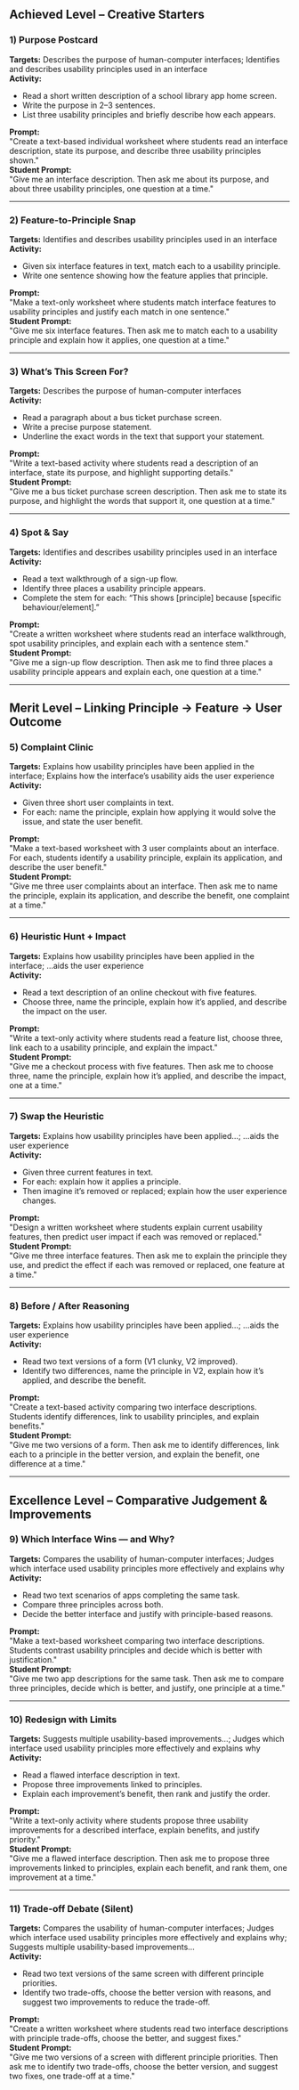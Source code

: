 ## Achieved Level – Creative Starters

### 1) Purpose Postcard
**Targets:** Describes the purpose of human-computer interfaces; Identifies and describes usability principles used in an interface  
**Activity:**
- Read a short written description of a school library app home screen.  
- Write the purpose in 2–3 sentences.  
- List three usability principles and briefly describe how each appears.  

**Prompt:**  
"Create a text-based individual worksheet where students read an interface description, state its purpose, and describe three usability principles shown."  
**Student Prompt:**  
"Give me an interface description. Then ask me about its purpose, and about three usability principles, one question at a time."

---

### 2) Feature-to-Principle Snap
**Targets:** Identifies and describes usability principles used in an interface  
**Activity:**
- Given six interface features in text, match each to a usability principle.  
- Write one sentence showing how the feature applies that principle.  

**Prompt:**  
"Make a text-only worksheet where students match interface features to usability principles and justify each match in one sentence."  
**Student Prompt:**  
"Give me six interface features. Then ask me to match each to a usability principle and explain how it applies, one question at a time."

---

### 3) What’s This Screen For?
**Targets:** Describes the purpose of human-computer interfaces  
**Activity:**
- Read a paragraph about a bus ticket purchase screen.  
- Write a precise purpose statement.  
- Underline the exact words in the text that support your statement.  

**Prompt:**  
"Write a text-based activity where students read a description of an interface, state its purpose, and highlight supporting details."  
**Student Prompt:**  
"Give me a bus ticket purchase screen description. Then ask me to state its purpose, and highlight the words that support it, one question at a time."

---

### 4) Spot & Say
**Targets:** Identifies and describes usability principles used in an interface  
**Activity:**
- Read a text walkthrough of a sign-up flow.  
- Identify three places a usability principle appears.  
- Complete the stem for each: “This shows [principle] because [specific behaviour/element].”  

**Prompt:**  
"Create a written worksheet where students read an interface walkthrough, spot usability principles, and explain each with a sentence stem."  
**Student Prompt:**  
"Give me a sign-up flow description. Then ask me to find three places a usability principle appears and explain each, one question at a time."

---

## Merit Level – Linking Principle → Feature → User Outcome

### 5) Complaint Clinic
**Targets:** Explains how usability principles have been applied in the interface; Explains how the interface’s usability aids the user experience  
**Activity:**
- Given three short user complaints in text.  
- For each: name the principle, explain how applying it would solve the issue, and state the user benefit.  

**Prompt:**  
"Make a text-based worksheet with 3 user complaints about an interface. For each, students identify a usability principle, explain its application, and describe the user benefit."  
**Student Prompt:**  
"Give me three user complaints about an interface. Then ask me to name the principle, explain its application, and describe the benefit, one complaint at a time."

---

### 6) Heuristic Hunt + Impact
**Targets:** Explains how usability principles have been applied in the interface; …aids the user experience  
**Activity:**
- Read a text description of an online checkout with five features.  
- Choose three, name the principle, explain how it’s applied, and describe the impact on the user.  

**Prompt:**  
"Write a text-only activity where students read a feature list, choose three, link each to a usability principle, and explain the impact."  
**Student Prompt:**  
"Give me a checkout process with five features. Then ask me to choose three, name the principle, explain how it’s applied, and describe the impact, one at a time."

---

### 7) Swap the Heuristic
**Targets:** Explains how usability principles have been applied…; …aids the user experience  
**Activity:**
- Given three current features in text.  
- For each: explain how it applies a principle.  
- Then imagine it’s removed or replaced; explain how the user experience changes.  

**Prompt:**  
"Design a written worksheet where students explain current usability features, then predict user impact if each was removed or replaced."  
**Student Prompt:**  
"Give me three interface features. Then ask me to explain the principle they use, and predict the effect if each was removed or replaced, one feature at a time."

---

### 8) Before / After Reasoning
**Targets:** Explains how usability principles have been applied…; …aids the user experience  
**Activity:**
- Read two text versions of a form (V1 clunky, V2 improved).  
- Identify two differences, name the principle in V2, explain how it’s applied, and describe the benefit.  

**Prompt:**  
"Create a text-based activity comparing two interface descriptions. Students identify differences, link to usability principles, and explain benefits."  
**Student Prompt:**  
"Give me two versions of a form. Then ask me to identify differences, link each to a principle in the better version, and explain the benefit, one difference at a time."

---

## Excellence Level – Comparative Judgement & Improvements

### 9) Which Interface Wins — and Why?
**Targets:** Compares the usability of human-computer interfaces; Judges which interface used usability principles more effectively and explains why  
**Activity:**
- Read two text scenarios of apps completing the same task.  
- Compare three principles across both.  
- Decide the better interface and justify with principle-based reasons.  

**Prompt:**  
"Make a text-based worksheet comparing two interface descriptions. Students contrast usability principles and decide which is better with justification."  
**Student Prompt:**  
"Give me two app descriptions for the same task. Then ask me to compare three principles, decide which is better, and justify, one principle at a time."

---

### 10) Redesign with Limits
**Targets:** Suggests multiple usability-based improvements…; Judges which interface used usability principles more effectively and explains why  
**Activity:**
- Read a flawed interface description in text.  
- Propose three improvements linked to principles.  
- Explain each improvement’s benefit, then rank and justify the order.  

**Prompt:**  
"Write a text-only activity where students propose three usability improvements for a described interface, explain benefits, and justify priority."  
**Student Prompt:**  
"Give me a flawed interface description. Then ask me to propose three improvements linked to principles, explain each benefit, and rank them, one improvement at a time."

---

### 11) Trade-off Debate (Silent)
**Targets:** Compares the usability of human-computer interfaces; Judges which interface used usability principles more effectively and explains why; Suggests multiple usability-based improvements…  
**Activity:**
- Read two text versions of the same screen with different principle priorities.  
- Identify two trade-offs, choose the better version with reasons, and suggest two improvements to reduce the trade-off.  

**Prompt:**  
"Create a written worksheet where students read two interface descriptions with principle trade-offs, choose the better, and suggest fixes."  
**Student Prompt:**  
"Give me two versions of a screen with different principle priorities. Then ask me to identify two trade-offs, choose the better version, and suggest two fixes, one trade-off at a time."
